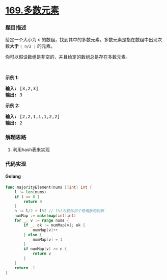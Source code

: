 # [169.多数元素](https://leetcode-cn.com/problems/majority-element/description/)


### 题目描述

<div class="notranslate"><p>给定一个大小为 <em>n </em>的数组，找到其中的多数元素。多数元素是指在数组中出现次数<strong>大于</strong>&nbsp;<code>⌊ n/2 ⌋</code>&nbsp;的元素。</p>

<p>你可以假设数组是非空的，并且给定的数组总是存在多数元素。</p>

<p>&nbsp;</p>

<p><strong>示例&nbsp;1:</strong></p>

<pre><strong>输入:</strong> [3,2,3]
<strong>输出:</strong> 3</pre>

<p><strong>示例&nbsp;2:</strong></p>

<pre><strong>输入:</strong> [2,2,1,1,1,2,2]
<strong>输出:</strong> 2
</pre>
</div>

### 解题思路

1. 利用hash表来实现

### 代码实现

<!-- tabs:start -->

#### **Golang**
```go
func majorityElement(nums []int) int {
	l := len(nums)
	if l == 0 {
		return 0
	}
	n := l/2 + l%2 // l%2为额外加个奇偶数的判断
	numMap := make(map[int]int)
	for _, v := range nums {
		if _, ok := numMap[v]; ok {
			numMap[v]++
		} else {
			numMap[v] = 1
		}
		if numMap[v] >= n {
			return v
		}
	}
	return -1
}
```


<!-- tabs:end -->